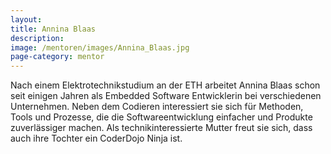 ```yaml
---
layout:
title: Annina Blaas
description:
image: /mentoren/images/Annina_Blaas.jpg
page-category: mentor
---
```

Nach einem Elektrotechnikstudium an der ETH arbeitet Annina Blaas schon
seit einigen Jahren als Embedded Software Entwicklerin bei verschiedenen
Unternehmen.
Neben dem Codieren interessiert sie sich für Methoden, Tools und Prozesse,
die die Softwareentwicklung einfacher und Produkte zuverlässiger machen.
Als technikinteressierte Mutter freut sie sich, dass auch ihre Tochter ein
CoderDojo Ninja ist.
